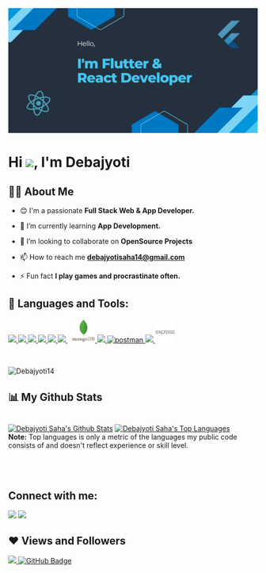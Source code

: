 <img src="/GitHubCover.png"/>
<h1>Hi <img src="https://raw.githubusercontent.com/MartinHeinz/MartinHeinz/master/wave.gif" width="30px">, I'm Debajyoti</h1>


## 🙋‍♂️ About Me
- 😊 I'm a passionate **Full Stack Web & App Developer.**

- 🌱 I’m currently learning **App Development.**

- 👯 I’m looking to collaborate on **OpenSource Projects**

- 📫 How to reach me **debajyotisaha14@gmail.com**

- ⚡ Fun fact **I play games and procrastinate often.**

## 🚀 Languages and Tools:

<p align="left"> 
    <a href="https://reactjs.org/" target="_blank"> <img src="https://img.icons8.com/color/48/000000/react-native.png"/> </a>
    <a href="https://developer.mozilla.org/en-US/docs/Web/JavaScript" target="_blank"> <img src="https://img.icons8.com/color/48/000000/javascript.png"/> </a> 
    <a href="https://www.w3.org/html/" target="_blank"> <img src="https://img.icons8.com/color/48/000000/html-5.png"/> </a> 
    <a href="https://www.w3schools.com/css/" target="_blank"> <img src="https://img.icons8.com/color/48/000000/css3.png"/> </a> 
    <a href="https://getbootstrap.com" target="_blank"> <img src="https://img.icons8.com/color/48/000000/bootstrap.png"/> </a> 
    <a style="padding-right:8px;" href="https://nodejs.org" target="_blank"> <img src="https://img.icons8.com/color/48/000000/nodejs.png"/> </a> 
    <a href="https://www.mongodb.com/" target="_blank"> <img src="https://raw.githubusercontent.com/devicons/devicon/master/icons/mongodb/mongodb-original-wordmark.svg" alt="mongodb" width="48" height="48"/> </a> 
    <a href="https://firebase.google.com/" target="_blank"> <img src="https://img.icons8.com/color/48/000000/firebase.png"/> </a> 
    <a href="https://postman.com" target="_blank"> <img src="https://www.vectorlogo.zone/logos/getpostman/getpostman-icon.svg" alt="postman" width="45" height="45"/> </a>   
    <a href="https://git-scm.com/" target="_blank"> <img src="https://img.icons8.com/color/48/000000/git.png"/> </a> 
    <a href="https://expressjs.com" target="_blank"> <img src="https://raw.githubusercontent.com/devicons/devicon/master/icons/express/express-original-wordmark.svg" alt="express" width="40" height="40"/> </a>
</p>

<!-- [![React Badge](https://img.shields.io/badge/-React-61DBFB?style=for-the-badge&labelColor=black&logo=react&logoColor=61DBFB)](#)  [![Javascript Badge](https://img.shields.io/badge/-Javascript-F0DB4F?style=for-the-badge&labelColor=black&logo=javascript&logoColor=F0DB4F)](#) [![Typescript Badge](https://img.shields.io/badge/-Typescript-007acc?style=for-the-badge&labelColor=black&logo=typescript&logoColor=007acc)](#) [![Nodejs Badge](https://img.shields.io/badge/-Nodejs-3C873A?style=for-the-badge&labelColor=black&logo=node.js&logoColor=3C873A)](#) [![GraphQL Badge](https://img.shields.io/badge/-GraphQl-e535ab?style=for-the-badge&labelColor=black&logo=node.js&logoColor=e535ab)](#) -->
<br/>
<p><img align="center" src="http://github-readme-streak-stats.herokuapp.com?user=Debajyoti14&theme=black-ice&hide_border=true&date_format=M%20j%5B%2C%20Y%5D" alt="Debajyoti14" /></p>

## 📊 My Github Stats

  <br/>
    <a href="https://github.com/Debajyoti14/github-readme-stats"><img alt="Debajyoti Saha's Github Stats" src="https://github-readme-stats.vercel.app/api?username=Debajyoti14&show_icons=true&count_private=true&theme=react&hide_border=true&bg_color=0D1117" /></a>
  <a href="https://github.com/Debajyoti14/github-readme-stats"><img alt="Debajyoti Saha's Top Languages" src="https://github-readme-stats.vercel.app/api/top-langs/?username=Debajyoti14&langs_count=8&count_private=true&layout=compact&theme=react&hide_border=true&bg_color=0D1117" /></a>
  <br/>
  <b>Note:</b> Top languages is only a metric of the languages my public code consists of and doesn't reflect experience or skill level.


<br/>
<br/>

<br/>
<br/>

## Connect with me:
<p align="left">

<a href = "https://www.linkedin.com/in/debajyotisaha14/"><img src="https://img.icons8.com/fluent/48/000000/linkedin.png"/></a>
<a href = "https://twitter.com/debajyoti14_"><img src="https://img.icons8.com/fluent/48/000000/twitter.png"/></a>
</p>

## ❤ Views and Followers
<a href="https://github.com/Debajyoti14/github-profile-views-counter">
    <img src="https://komarev.com/ghpvc/?username=Debajyoti14">
</a>
<a href="https://github.com/Debajyoti14?tab=followers"><img src="https://img.shields.io/github/followers/Debajyoti14?label=Followers&style=social" alt="GitHub Badge"></a>
